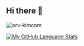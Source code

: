 ## Hi there 👋

![orv-kimcom](https://github.com/user-attachments/assets/370680db-6fe9-4673-a470-03b9f819d3e3)

[![My GitHub Language Stats](https://github-readme-stats.vercel.app/api/top-langs/?username=kyyxc&langs_count=5&theme=tokyonight)]()

<!--
**kyyxc/kyyxc** is a ✨ _special_ ✨ repository because its `README.md` (this file) appears on your GitHub profile.

Here are some ideas to get you started:
![orv-kimcom](https://github.com/user-attachments/assets/b6050486-9792-4856-96cb-b149a73e0158)

- 🔭 I’m currently working on ...
- 🌱 I’m currently learning ...
- 👯 I’m looking to collaborate on ...
- 🤔 I’m looking for help with ...
- 💬 Ask me about ...
- 📫 How to reach me: ...
- 😄 Pronouns: ...
- ⚡ Fun fact: ...
-->
